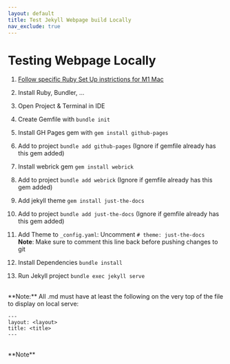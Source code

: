 ```yaml
---
layout: default
title: Test Jekyll Webpage build Locally 
nav_exclude: true
---
```



# Testing Webpage Locally
1. [Follow specific Ruby Set Up instrictions for M1 Mac](https://www.moncefbelyamani.com/how-to-install-xcode-homebrew-git-rvm-ruby-on-mac/#start-here-if-you-choose-the-long-and-manual-route)
2. Install Ruby, Bundler, ...
3. Open Project & Terminal in IDE
4. Create Gemfile with `bundle init`
5. Install GH Pages gem with `gem install github-pages`
6. Add to project `bundle add github-pages` (Ignore if gemfile already has this gem added)
7. Install webrick gem `gem install webrick`
8. Add to project `bundle add webrick` (Ignore if gemfile already has this gem added)
9. Add jekyll theme `gem install just-the-docs`
10. Add to project `bundle add just-the-docs` (Ignore if gemfile already has this gem added)
11. Add Theme to `_config.yaml`: Uncomment `# theme: just-the-docs`   
     **Note**: Make sure to comment this line back before pushing changes to git

8. Install Dependencies `bundle install`
9. Run Jekyll project `bundle exec jekyll serve`


<br>
 **Note:** All .md must have at least the following on the very top of the file to display on local serve:

```
---
layout: <layout>
title: <title>
---
```

<br>
**Note**
